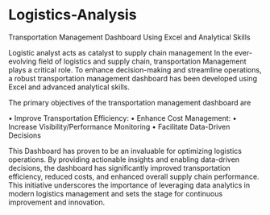 # Logistics-Analysis
Transportation Management Dashboard Using Excel and Analytical Skills

Logistic analyst acts as catalyst to supply chain management
In the ever-evolving field of logistics and supply chain, transportation Management plays a critical role. To enhance decision-making and streamline operations, a robust transportation management dashboard has been developed using Excel and advanced analytical skills. 

The primary objectives of the transportation management dashboard are

• Improve Transportation Efficiency: 
• Enhance Cost Management:
• Increase Visibility/Performance Monitoring
• Facilitate Data-Driven Decisions

This Dashboard has proven to be an invaluable for optimizing logistics operations. By providing actionable insights and enabling data-driven decisions, the dashboard has significantly improved transportation efficiency, reduced costs, and enhanced overall supply chain performance. This initiative underscores the importance of leveraging data analytics in modern logistics management and sets the stage for continuous improvement and innovation.
